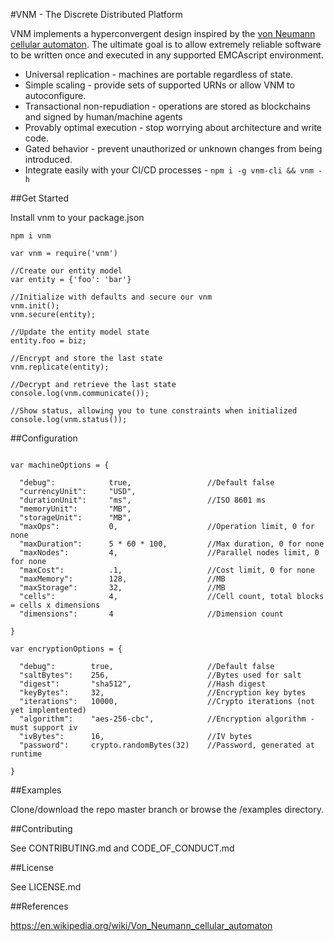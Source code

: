 #VNM - The Discrete Distributed Platform

VNM implements a hyperconvergent design inspired by the [von Neumann cellular automaton](https://en.wikipedia.org/wiki/Von_Neumann_cellular_automaton).
The ultimate goal is to allow extremely reliable software to be written once and executed in any supported EMCAscript environment.

* Universal replication - machines are portable regardless of state.
* Simple scaling - provide sets of supported URNs or allow VNM to autoconfigure.
* Transactional non-repudiation - operations are stored as blockchains and signed by human/machine agents
* Provably optimal execution - stop worrying about architecture and write code.
* Gated behavior - prevent unauthorized or unknown changes from being introduced.
* Integrate easily with your CI/CD processes - `npm i -g vnm-cli && vnm -h`

##Get Started

Install vnm to your package.json

`npm i vnm`

~~~~~~~~
var vnm = require('vnm')

//Create our entity model
var entity = {'foo': 'bar'}

//Initialize with defaults and secure our vnm
vnm.init();
vnm.secure(entity);

//Update the entity model state
entity.foo = biz;

//Encrypt and store the last state
vnm.replicate(entity);

//Decrypt and retrieve the last state
console.log(vnm.communicate());

//Show status, allowing you to tune constraints when initialized
console.log(vnm.status());
~~~~~~~~

##Configuration

~~~~~~~~

var machineOptions = {

  "debug":            true,                 //Default false
  "currencyUnit":     "USD",
  "durationUnit":     "ms",                 //ISO 8601 ms
  "memoryUnit":       "MB",
  "storageUnit":      "MB",
  "maxOps":           0,                    //Operation limit, 0 for none
  "maxDuration":      5 * 60 * 100,         //Max duration, 0 for none
  "maxNodes":         4,                    //Parallel nodes limit, 0 for none
  "maxCost":          .1,                   //Cost limit, 0 for none
  "maxMemory":        128,                  //MB
  "maxStorage":       32,                   //MB
  "cells":            4,                    //Cell count, total blocks = cells x dimensions
  "dimensions":       4                     //Dimension count

}

var encryptionOptions = {

  "debug":        true,                     //Default false
  "saltBytes":    256,                      //Bytes used for salt
  "digest":       "sha512",                 //Hash digest
  "keyBytes":     32,                       //Encryption key bytes 
  "iterations":   10000,                    //Crypto iterations (not yet implemtented)
  "algorithm":    "aes-256-cbc",            //Encryption algorithm - must support iv
  "ivBytes":      16,                       //IV bytes
  "password":     crypto.randomBytes(32)    //Password, generated at runtime

}

~~~~~~~~

##Examples

Clone/download the repo master branch or browse the /examples directory.

##Contributing

See CONTRIBUTING.md and CODE_OF_CONDUCT.md

##License

See LICENSE.md

##References

https://en.wikipedia.org/wiki/Von_Neumann_cellular_automaton


